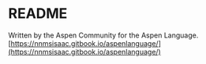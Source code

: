 # README

Written by the Aspen Community for the Aspen Language. [https://nnmsisaac.gitbook.io/aspenlanguage/](https://nnmsisaac.gitbook.io/aspenlanguage/)

